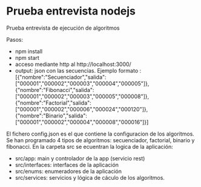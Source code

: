 # Prueba entrevista nodejs
Prueba entrevista de ejecución de algoritmos

Pasos:
- npm install
- npm start
- acceso mediante http al http://localhost:3000/
- output: json con las secuencias. Ejemplo formato :
[{"nombre":"Secuenciador","salida":["000001","000002","000003","000004","000005"]},{"nombre":"Fibonacci","salida":["000001","000002","000003","000005","000008"]},{"nombre":"Factorial","salida":["000001","000002","000006","000024","000120"]},{"nombre":"Binario","salida":["000001","000002","000004","000008","000016"]}]

El fichero config.json es el que contiene la configuracion de los algoritmos. Se han programado 4 tipos de algoritmos: secuenciador, factorial, binario y fibonacci. En la carpeta src se ecuentran la logica de la aplicación:
- src/app: main y controlador de la app (servicio rest)
- src/interfaces: interfaces de la aplicación
- src/enums: enumeradores de la aplicación
- src/services: servicios y lógica de cáculo de los algoritmos.
